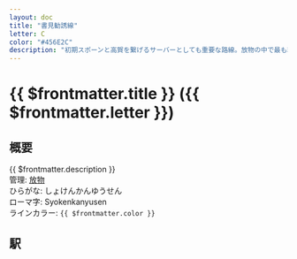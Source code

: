 ```yaml
---
layout: doc
title: "書見勧誘線"
letter: C
color: "#456E2C"
description: "初期スポーンと高賀を繋げるサーバーとしても重要な路線。放物の中で最も利益を上げている路線です。"
---
```


# {{ $frontmatter.title }} ({{ $frontmatter.letter }})

## 概要
{{ $frontmatter.description }}  
管理: [放物](/company/houbutu/index.md)  
ひらがな: しょけんかんゆうせん  
ローマ字: Syokenkanyusen  
ラインカラー: <span :style="{backgroundColor: $frontmatter.color, display: 'inline-block', width: '0.75em', height: '0.75em', border: `1px solid #1b1b1f`, marginRight: '0.25em'}" />`{{ $frontmatter.color }}`

## 駅
<Stations />